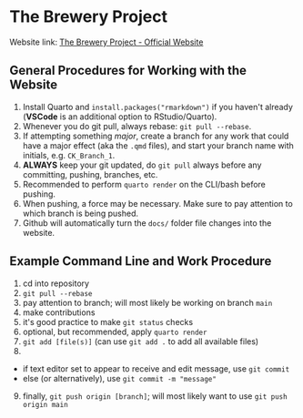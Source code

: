 # The Brewery Project

<span>Website link: [The Brewery Project - Official Website](https://the-brewery-project.github.io/The-Brewery-Project/)</span>

## General Procedures for Working with the Website

1. Install Quarto and `install.packages("rmarkdown")` if you haven't already (**VSCode** is an additional option to RStudio/Quarto).
2. Whenever you do git pull, always rebase: `git pull --rebase`.
3. If attempting something *major*, create a branch for any work that could have a major effect (aka the `.qmd` files), and start your branch name with initials, e.g. `CK_Branch_1`.
4. **ALWAYS** keep your git updated, do `git pull` always before any committing, pushing, branches, etc.
5. Recommended to perform `quarto render` on the CLI/bash before pushing.
6. When pushing, a force may be necessary. Make sure to pay attention to which branch is being pushed.
7. Github will automatically turn the `docs/` folder file changes into the website.

## Example Command Line and Work Procedure

1. cd into repository
2. `git pull --rebase`
3. pay attention to branch; will most likely be working on branch `main`
4. make contributions
5. it's good practice to make `git status` checks
6. optional, but recommended, apply `quarto render` 
7. `git add [file(s)]` (can use `git add .` to add all available files)
8.
- if text editor set to appear to receive and edit message, use `git commit`
- else (or alternatively), use `git commit -m "message"`
9. finally, `git push origin [branch]`; will most likely want to use `git push origin main`
